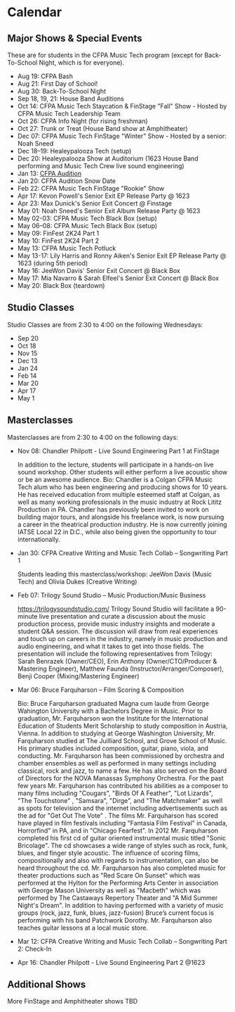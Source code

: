 # Calendar


## Major Shows & Special Events

These are for students in the CFPA Music Tech program (except for Back-To-School Night, which is for everyone).

- Aug 19: CFPA Bash
- Aug 21: First Day of School!
- Aug 30: Back-To-School Night
- Sep 18, 19, 21: House Band Auditions
- Oct 14: CFPA Music Tech Staycation & FinStage "Fall" Show - Hosted by CFPA Music Tech Leadership Team
- Oct 26: CFPA Info Night (for rising freshman)
- Oct 27: Trunk or Treat (House Band show at Amphitheater)
- Dec 07: CFPA Music Tech FinStage "Winter" Show - Hosted by a senior: Noah Sneed
- Dec 18–19: Healeypalooza Tech (setup)
- Dec 20: Healeypalooza Show at Auditorium (1623 House Band performing and Music Tech Crew live sound engineering)
- Jan 13: [CFPA Audition](https://colganhs.pwcs.edu/cfpa/auditions/) 
- Jan 20: CFPA Audition Snow Date
- Feb 22: CFPA Music Tech FinStage "Rookie" Show
- Apr 17: Kevon Powell's Senior Exit EP Release Party @ 1623
- Apr 23: Max Dunick's Senior Exit Concert @ Finstage
- May 01: Noah Sneed's Senior Exit Album Release Party @ 1623
- May 02-03: CFPA Music Tech Black Box (setup)
- May 06–08: CFPA Music Tech Black Box (setup)
- May 09: FinFest 2K24 Part 1
- May 10: FinFest 2K24 Part 2
- May 13: CFPA Music Tech Potluck
- May 13-17: Lily Harris and Ronny Aiken's Senior Exit EP Release Party @ 1623 (during 5th period)
- May 16: JeeWon Davis' Senior Exit Concert @ Black Box
- May 17: Mia Navarro & Sarah Elfeel's Senior Exit Concert @ Black Box
- May 20: Black Box (teardown)

## Studio Classes

Studio Classes are from 2:30 to 4:00 on the following Wednesdays:

- Sep 20
- Oct 18
- Nov 15
- Dec 13
- Jan 24
- Feb 14
- Mar 20
- Apr 17
- May 1

## Masterclasses

Masterclasses are from 2:30 to 4:00 on the following days:

- Nov 08: Chandler Philpott - Live Sound Engineering Part 1 at FinStage

  In addition to the lecture, students will participate in a hands-on live sound workshop. Other students will either perform a live 
  acoustic show or be an awesome audience.
  Bio: Chandler is a Colgan CFPA Music Tech alum who has been engineering and producing shows for 10 years. He has received education from    multiple esteemed staff at Colgan, as well as many working professionals in the music industry at Rock Lititz Production in PA. 
  Chandler has previously been invited to work on building major tours, and alongside his freelance work, is now pursuing a career in the     theatrical production industry. He is now currently joining IATSE Local 22 in D.C., while also being given the opportunity to tour          internationally.
  
- Jan 30: CFPA Creative Writing and Music Tech Collab – Songwriting Part 1

  Students leading this masterclass/workshop: JeeWon Davis (Music Tech) and Olivia Dukes (Creative Writing)
  
- Feb 07: Trilogy Sound Studio – Music Production/Music Business

  https://trilogysoundstudio.com/
  Trilogy Sound Studio will facilitate a 90-minute live presentation and
  curate a discussion about the music production process, provide
  music industry insights and moderate a student Q&A session. The
  discussion will draw from real experiences and touch up on careers
  in the industry, namely in music production and audio engineering,
  and what it takes to get into those fields.
  The presentation will include the following representatives from
  Trilogy: Sarah Benrazek (Owner/CEO), Erin Anthony (Owner/CTO/Producer & Mastering Engineer), Matthew Faunda            (Instructor/Arranger/Composer), Benji Cooper (Mixing/Mastering Engineer)
  
- Mar 06: Bruce Farquharson – Film Scoring & Composition

  Bio: Bruce Farquharson graduated Magna cum laude from George Wahington University with a Bachelors Degree in Music. Prior to graduation, Mr. Farquharson won the Institute for the International Education of Students Merit Scholarship to study composition in Austria, Vienna. In addition to studying at George Washington University, Mr. Farquharson studied at The Juilliard School, and Grove School of Music. His primary studies included composition, guitar, piano, viola, and conducting. Mr. Farquharson has been commissioned by orchestra and chamber ensembles as well as performed in many settings including classical, rock and jazz, to name a few. He has also served on the Board of Directors for the NOVA Manassas Symphony Orchestra.  For the past few years Mr. Farquharson has contributed his abilities as a composer to many films including "Cougars", "Birds Of A Feather", "Lot Lizards", "The Touchstone" , "Samsara", "Dirge",  and "The Matchmaker" as well as spots for television and the internet including advertisements such as the ad for "Get Out The Vote" . The films Mr. Farquharson has scored have played in film festivals including "Fantasia Film Festival" in Canada, Horrorfind" in PA, and in "Chicago Fearfest". In 2012 Mr. Farquharson completed his first cd of guitar oriented instrumental music titled "Sonic Bricolage". The cd showcases a wide range of styles such as rock, funk, blues, and finger style acoustic. The influence of scoring films, compositionally and also with regards to instrumentation, can also be heard throughout the cd.  Mr. Farquharson has also completed music for theater productions such as "Red Scare On Sunset" which was performed at the Hylton for the Performing Arts Center in association with George Mason University as well as "Macbeth" which was performed by The Castaways Repertory Theater and "A Mid Summer Night's Dream". In addition to having performed with a variety of music groups (rock, jazz, funk, blues, jazz-fusion) Bruce’s current focus is performing with his band Patchwork Dorothy. Mr. Farquharson also teaches guitar lessons at a local music store.

- Mar 12: CFPA Creative Writing and Music Tech Collab – Songwriting Part 2: Check-In

- Apr 16: Chandler Philpott - Live Sound Engineering Part 2 @1623

## Additional Shows

More FinStage and Amphitheater shows TBD
